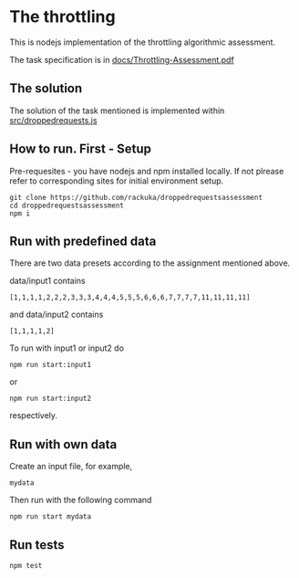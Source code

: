 # The throttling

This is nodejs implementation of the throttling algorithmic assessment.

The task specification is in [docs/Throttling-Assessment.pdf](docs/Throttling-Assessment.pdf)

## The solution
The solution of the task mentioned is implemented within [src/droppedrequests.js](src/droppedrequests.js)

## How to run. First - Setup

Pre-requesites - you have nodejs and npm installed locally. If not plrease refer to corresponding sites for initial environment setup.

```
git clone https://github.com/rackuka/droppedrequestsassessment
cd droppedrequestsassessment
npm i
```
## Run with predefined data

There are two data presets according to the assignment mentioned above.

data/input1 contains
```
[1,1,1,1,2,2,2,3,3,3,4,4,4,5,5,5,6,6,6,7,7,7,7,11,11,11,11]
```

and data/input2 contains

```
[1,1,1,1,2]
```
To run with input1 or input2 do
```
npm run start:input1
```
or
```
npm run start:input2
```
respectively.

## Run with own data
Create an input file, for example, 
```
mydata
```
Then run with the following command
```
npm run start mydata
```
## Run tests
```
npm test
```